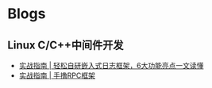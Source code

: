 # Blogs

## Linux C/C++中间件开发
- [实战指南 | 轻松自研嵌入式日志框架，6大功能亮点一文读懂](https://github.com/LinuxTaoist/Blog/issues/1)
- [实战指南 | 手撸RPC框架](https://github.com/LinuxTaoist/Blog/issues/2)
